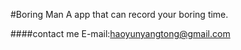 #Boring Man
A app that can record your boring time.


####contact me
E-mail:haoyunyangtong@gmail.com